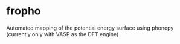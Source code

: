 # fropho
Automated mapping of the potential energy surface using phonopy (currently only with VASP as the DFT engine)
